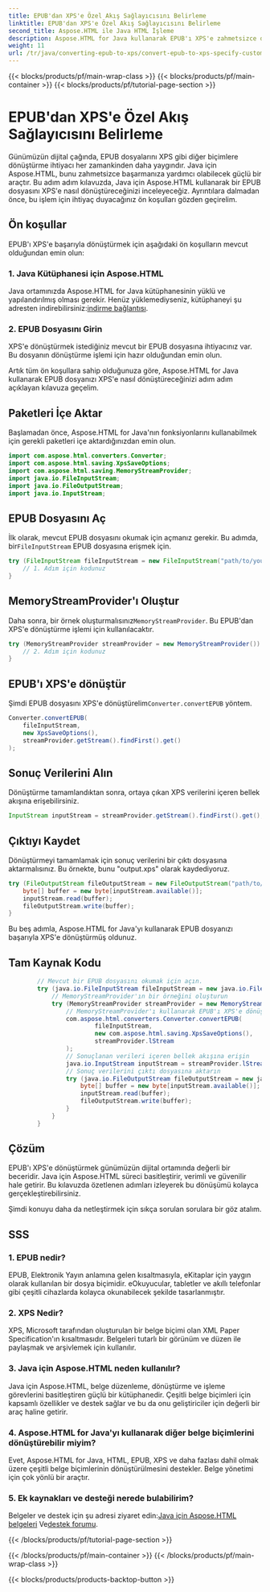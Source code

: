 ```yaml
---
title: EPUB'dan XPS'e Özel Akış Sağlayıcısını Belirleme
linktitle: EPUB'dan XPS'e Özel Akış Sağlayıcısını Belirleme
second_title: Aspose.HTML ile Java HTML İşleme
description: Aspose.HTML for Java kullanarak EPUB'ı XPS'e zahmetsizce dönüştürün. Sorunsuz bir dönüştürme süreci için bu adım adım kılavuzu izleyin.
weight: 11
url: /tr/java/converting-epub-to-xps/convert-epub-to-xps-specify-custom-stream-provider/
---
```


{{< blocks/products/pf/main-wrap-class >}}
{{< blocks/products/pf/main-container >}}
{{< blocks/products/pf/tutorial-page-section >}}

# EPUB'dan XPS'e Özel Akış Sağlayıcısını Belirleme

Günümüzün dijital çağında, EPUB dosyalarını XPS gibi diğer biçimlere dönüştürme ihtiyacı her zamankinden daha yaygındır. Java için Aspose.HTML, bunu zahmetsizce başarmanıza yardımcı olabilecek güçlü bir araçtır. Bu adım adım kılavuzda, Java için Aspose.HTML kullanarak bir EPUB dosyasını XPS'e nasıl dönüştüreceğinizi inceleyeceğiz. Ayrıntılara dalmadan önce, bu işlem için ihtiyaç duyacağınız ön koşulları gözden geçirelim.

## Ön koşullar

EPUB'ı XPS'e başarıyla dönüştürmek için aşağıdaki ön koşulların mevcut olduğundan emin olun:

### 1. Java Kütüphanesi için Aspose.HTML

 Java ortamınızda Aspose.HTML for Java kütüphanesinin yüklü ve yapılandırılmış olması gerekir. Henüz yüklemediyseniz, kütüphaneyi şu adresten indirebilirsiniz:[indirme bağlantısı](https://releases.aspose.com/html/java/).

### 2. EPUB Dosyasını Girin

XPS'e dönüştürmek istediğiniz mevcut bir EPUB dosyasına ihtiyacınız var. Bu dosyanın dönüştürme işlemi için hazır olduğundan emin olun.

Artık tüm ön koşullara sahip olduğunuza göre, Aspose.HTML for Java kullanarak EPUB dosyanızı XPS'e nasıl dönüştüreceğinizi adım adım açıklayan kılavuza geçelim.

## Paketleri İçe Aktar

Başlamadan önce, Aspose.HTML for Java'nın fonksiyonlarını kullanabilmek için gerekli paketleri içe aktardığınızdan emin olun.

```java
import com.aspose.html.converters.Converter;
import com.aspose.html.saving.XpsSaveOptions;
import com.aspose.html.saving.MemoryStreamProvider;
import java.io.FileInputStream;
import java.io.FileOutputStream;
import java.io.InputStream;
```

## EPUB Dosyasını Aç

 İlk olarak, mevcut EPUB dosyasını okumak için açmanız gerekir. Bu adımda, bir`FileInputStream` EPUB dosyasına erişmek için.

```java
try (FileInputStream fileInputStream = new FileInputStream("path/to/your/input.epub")) {
    // 1. Adım için kodunuz
}
```

## MemoryStreamProvider'ı Oluştur

 Daha sonra, bir örnek oluşturmalısınız`MemoryStreamProvider`. Bu EPUB'dan XPS'e dönüştürme işlemi için kullanılacaktır.

```java
try (MemoryStreamProvider streamProvider = new MemoryStreamProvider()) {
    // 2. Adım için kodunuz
}
```

## EPUB'ı XPS'e dönüştür

 Şimdi EPUB dosyasını XPS'e dönüştürelim`Converter.convertEPUB` yöntem.

```java
Converter.convertEPUB(
    fileInputStream,
    new XpsSaveOptions(),
    streamProvider.getStream().findFirst().get()
);
```

## Sonuç Verilerini Alın

Dönüştürme tamamlandıktan sonra, ortaya çıkan XPS verilerini içeren bellek akışına erişebilirsiniz.

```java
InputStream inputStream = streamProvider.getStream().findFirst().get();
```

## Çıktıyı Kaydet

Dönüştürmeyi tamamlamak için sonuç verilerini bir çıktı dosyasına aktarmalısınız. Bu örnekte, bunu "output.xps" olarak kaydediyoruz.

```java
try (FileOutputStream fileOutputStream = new FileOutputStream("path/to/your/output.xps")) {
    byte[] buffer = new byte[inputStream.available()];
    inputStream.read(buffer);
    fileOutputStream.write(buffer);
}
```

Bu beş adımla, Aspose.HTML for Java'yı kullanarak EPUB dosyanızı başarıyla XPS'e dönüştürmüş oldunuz.

## Tam Kaynak Kodu
```java
        // Mevcut bir EPUB dosyasını okumak için açın.
        try (java.io.FileInputStream fileInputStream = new java.io.FileInputStream(Resources.input("input.epub"))) {
            // MemoryStreamProvider'ın bir örneğini oluşturun
            try (MemoryStreamProvider streamProvider = new MemoryStreamProvider()) {
                // MemoryStreamProvider'ı kullanarak EPUB'ı XPS'e dönüştürün
                com.aspose.html.converters.Converter.convertEPUB(
                        fileInputStream,
                        new com.aspose.html.saving.XpsSaveOptions(),
                        streamProvider.lStream
                );
                // Sonuçlanan verileri içeren bellek akışına erişin
                java.io.InputStream inputStream = streamProvider.lStream.stream().findFirst().get();
                // Sonuç verilerini çıktı dosyasına aktarın
                try (java.io.FileOutputStream fileOutputStream = new java.io.FileOutputStream(Resources.output("output.xps"))) {
                    byte[] buffer = new byte[inputStream.available()];
                    inputStream.read(buffer);
                    fileOutputStream.write(buffer);
                }
            }
        }
```

## Çözüm

EPUB'ı XPS'e dönüştürmek günümüzün dijital ortamında değerli bir beceridir. Java için Aspose.HTML süreci basitleştirir, verimli ve güvenilir hale getirir. Bu kılavuzda özetlenen adımları izleyerek bu dönüşümü kolayca gerçekleştirebilirsiniz.

Şimdi konuyu daha da netleştirmek için sıkça sorulan sorulara bir göz atalım.

## SSS

### 1. EPUB nedir?

EPUB, Elektronik Yayın anlamına gelen kısaltmasıyla, eKitaplar için yaygın olarak kullanılan bir dosya biçimidir. eOkuyucular, tabletler ve akıllı telefonlar gibi çeşitli cihazlarda kolayca okunabilecek şekilde tasarlanmıştır.

### 2. XPS Nedir?

XPS, Microsoft tarafından oluşturulan bir belge biçimi olan XML Paper Specification'ın kısaltmasıdır. Belgeleri tutarlı bir görünüm ve düzen ile paylaşmak ve arşivlemek için kullanılır.

### 3. Java için Aspose.HTML neden kullanılır?

Java için Aspose.HTML, belge düzenleme, dönüştürme ve işleme görevlerini basitleştiren güçlü bir kütüphanedir. Çeşitli belge biçimleri için kapsamlı özellikler ve destek sağlar ve bu da onu geliştiriciler için değerli bir araç haline getirir.

### 4. Aspose.HTML for Java'yı kullanarak diğer belge biçimlerini dönüştürebilir miyim?

Evet, Aspose.HTML for Java, HTML, EPUB, XPS ve daha fazlası dahil olmak üzere çeşitli belge biçimlerinin dönüştürülmesini destekler. Belge yönetimi için çok yönlü bir araçtır.

### 5. Ek kaynakları ve desteği nerede bulabilirim?

 Belgeler ve destek için şu adresi ziyaret edin:[Java için Aspose.HTML belgeleri](https://reference.aspose.com/html/java/) Ve[destek forumu](https://forum.aspose.com/).



{{< /blocks/products/pf/tutorial-page-section >}}

{{< /blocks/products/pf/main-container >}}
{{< /blocks/products/pf/main-wrap-class >}}

{{< blocks/products/products-backtop-button >}}
